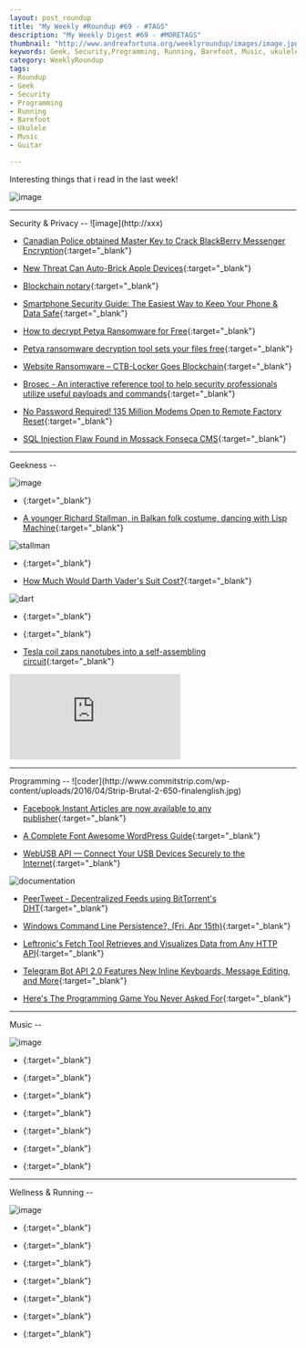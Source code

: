 ```yaml
---
layout: post_roundup
title: "My Weekly #Roundup #69 - #TAGS"
description: "My Weekly Digest #69 - #MORETAGS"
thumbnail: "http://www.andreafortuna.org/weeklyroundup/images/image.jpg"
keywords: Geek, Security,Programming, Running, Barefoot, Music, ukulele, transcription, guitar
category: WeeklyRoundup
tags: 
- Roundup
- Geek
- Security
- Programming
- Running
- Barefoot
- Ukulele
- Music
- Guitar

---
```

Interesting things that i read in the last week!

![image](/weeklyroundup/images/image.jpg)
<!-- more -->
<hr/>
Security & Privacy
--
![image](http://xxx)

- [Canadian Police obtained Master Key to Crack BlackBerry Messenger Encryption](http://thehackernews.com/2016/04/blackberry-encryption.html){:target="_blank"}

- [New Threat Can Auto-Brick Apple Devices](http://krebsonsecurity.com/2016/04/new-threat-can-auto-brick-apple-devices/){:target="_blank"}

- [Blockchain notary](https://clipperz.is/features/blockchain_notary/){:target="_blank"}

- [Smartphone Security Guide: The Easiest Way to Keep Your Phone & Data Safe](https://heimdalsecurity.com/blog/smartphone-security-guide-keep-your-phone-data-safe/){:target="_blank"}

- [How to decrypt Petya Ransomware for Free](http://thehackernews.com/2016/04/ransomware-decrypt-tool.html){:target="_blank"}

- [Petya ransomware decryption tool sets your files free](http://nakedsecurity.sophos.com/2016/04/12/petya-ransomware-decryption-tool-sets-your-files-free){:target="_blank"}

- [Website Ransomware – CTB-Locker Goes Blockchain](https://blog.sucuri.net/2016/04/website-ransomware-ctb-locker-goes-blockchain.html){:target="_blank"}

- [Brosec - An interactive reference tool to help security professionals utilize useful payloads and commands](http://www.kitploit.com/2016/04/brosec-interactive-reference-tool-to.html){:target="_blank"}

- [No Password Required! 135 Million Modems Open to Remote Factory Reset](http://thehackernews.com/2016/04/hack-modem-internet.html){:target="_blank"}

- [SQL Injection Flaw Found in Mossack Fonseca CMS](http://www.infosecurity-magazine.com/news/sql-injection-flaw-mossack-fonseca/){:target="_blank"}


<hr/>
Geekness
--

![image](http://xxx)

- [](){:target="_blank"}

- [ A younger Richard Stallman, in Balkan folk costume, dancing with Lisp Machine](https://plus.google.com/+CybercitiBiz/posts/KQyhAjUZeaA){:target="_blank"}

![stallman](https://lh3.googleusercontent.com/-Z0RfDYrTYqI/VxHZ8UgjkjI/AAAAAAAAdzA/TPKIijduUK48mki9iAS3LLGIw6-gRzt_w/w506-h678/BTrxALmCcAAfdP_.jpg-large.jpeg)

- [](){:target="_blank"}

- [How Much Would Darth Vader's Suit Cost?](http://www.shadestation.co.uk/Darth-Vader){:target="_blank"}

![dart](http://www.shadestation.co.uk/skin/shadestation/images/infographics/Darth-Vader.jpg)

- [](){:target="_blank"}

- [](){:target="_blank"}

- [Tesla coil zaps nanotubes into a self-assembling circuit](http://www.engadget.com/2016/04/15/tesla-coil-zaps-nanotubes-into-a-self-assembling-circuit/){:target="_blank"}

<div class="video-container">
<iframe src="https://www.youtube.com/embed/w1d0Lg6wuvc" frameborder="0" allowfullscreen></iframe>
</div>


<hr/>
Programming
--
![coder](http://www.commitstrip.com/wp-content/uploads/2016/04/Strip-Brutal-2-650-finalenglish.jpg)

- [Facebook Instant Articles are now available to any publisher](http://thenextweb.com/facebook/2016/04/12/facebook-opens-instant-articles-publishers/){:target="_blank"}

- [A Complete Font Awesome WordPress Guide](https://woorkup.com/font-awesome-wordpress/){:target="_blank"}

- [WebUSB API — Connect Your USB Devices Securely to the Internet](http://thehackernews.com/2016/04/webusb-api.html){:target="_blank"}

![documentation](https://okpanico.files.wordpress.com/2016/04/cggkn6yvaaaz3_1.jpeg)

- [PeerTweet - Decentralized Feeds using BitTorrent's DHT](http://www.kitploit.com/2016/04/peertweet-decentralized-feeds-using.html){:target="_blank"}

- [Windows Command Line Persistence?, (Fri, Apr 15th)](https://isc.sans.edu/diary.html?storyid=20949&rss){:target="_blank"}

- [Leftronic's Fetch Tool Retrieves and Visualizes Data from Any HTTP API](http://www.programmableweb.com/news/leftronics-fetch-tool-retrieves-and-visualizes-data-any-http-api/brief/2016/04/11){:target="_blank"}

- [Telegram Bot API 2.0 Features New Inline Keyboards, Message Editing, and More](http://www.programmableweb.com/news/telegram-bot-api-2.0-features-new-inline-keyboards-message-editing-and-more/brief/2016/04/13){:target="_blank"}

- [Here's The Programming Game You Never Asked For](http://blog.codinghorror.com/heres-the-programming-game-you-never-asked-for/){:target="_blank"}


<hr/>
Music
--

![image](http://xxx)

- [](){:target="_blank"}

- [](){:target="_blank"}

- [](){:target="_blank"}

- [](){:target="_blank"}

- [](){:target="_blank"}

- [](){:target="_blank"}

- [](){:target="_blank"}


<hr/>
Wellness & Running  
--

![image](http://xxx)

- [](){:target="_blank"}

- [](){:target="_blank"}

- [](){:target="_blank"}

- [](){:target="_blank"}

- [](){:target="_blank"}

- [](){:target="_blank"}

- [](){:target="_blank"}




